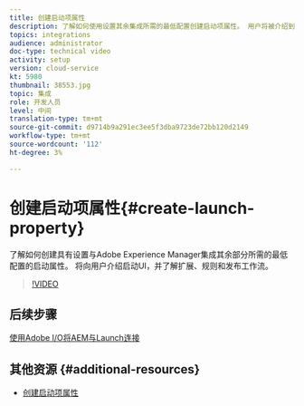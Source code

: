 ```yaml
---
title: 创建启动项属性
description: 了解如何使用设置其余集成所需的最低配置创建启动项属性。 用户将被介绍到启动UI，并了解扩展、规则和发布工作流。
topics: integrations
audience: administrator
doc-type: technical video
activity: setup
version: cloud-service
kt: 5980
thumbnail: 38553.jpg
topic: 集成
role: 开发人员
level: 中间
translation-type: tm+mt
source-git-commit: d9714b9a291ec3ee5f3dba9723de72bb120d2149
workflow-type: tm+mt
source-wordcount: '112'
ht-degree: 3%

---
```



# 创建启动项属性{#create-launch-property}

了解如何创建具有设置与Adobe Experience Manager集成其余部分所需的最低配置的启动属性。 将向用户介绍启动UI，并了解扩展、规则和发布工作流。

>[!VIDEO](https://video.tv.adobe.com/v/38553?quality=12&learn=on)

## 后续步骤

[使用Adobe I/O将AEM与Launch连接](connect-aem-launch-adobe-io.md)

## 其他资源 {#additional-resources}

* [创建启动项属性](https://docs.adobe.com/content/help/en/core-services-learn/implementing-in-websites-with-launch/configure-launch/launch.html)
